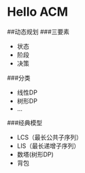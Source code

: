 Hello ACM
=========

##动态规划
###三要素
* 状态
* 阶段
* 决策

###分类
* 线性DP
* 树形DP
* ...

###经典模型
* LCS（最长公共子序列）
* LIS（最长递增子序列）
* 数塔(树形DP)
* 背包
